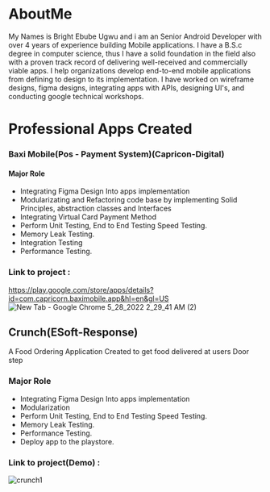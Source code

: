 # AboutMe
My Names is Bright Ebube Ugwu and i am an Senior Android Developer with over 4 years of experience building Mobile applications. I have a B.S.c degree in computer science, thus I have a solid foundation in the field also with a proven track record of delivering well-received and commercially viable apps. I help organizations develop end-to-end mobile applications from defining to design to its implementation. I have worked on wireframe designs, figma designs, integrating apps with APIs, designing UI's, and conducting google technical workshops.

# Professional Apps Created

### Baxi Mobile(Pos - Payment System)(Capricon-Digital)

#### Major Role
* Integrating Figma Design Into apps implementation
* Modularizating and Refactoring code base by implementing Solid Principles, abstraction classes and Interfaces
* Integrating Virtual Card Payment Method
* Perform Unit Testing, End to End Testing Speed Testing.
* Memory Leak Testing.
* Integration Testing
* Performance Testing.

### Link to project : 
https://play.google.com/store/apps/details?id=com.capricorn.baximobile.app&hl=en&gl=US
![New Tab - Google Chrome 5_28_2022 2_29_41 AM (2)](https://user-images.githubusercontent.com/82580142/170804877-bdcfcf6b-b031-49e6-8fe0-442d579d27e6.png)

## Crunch(ESoft-Response)
A Food Ordering Application Created to get food delivered at users Door step


### Major Role
* Integrating Figma Design Into apps implementation
* Modularization 
* Perform Unit Testing, End to End Testing Speed Testing.
* Memory Leak Testing.
* Performance Testing.
* Deploy app to the playstore.

### Link to project(Demo) : 

![crunch1](https://user-images.githubusercontent.com/82580142/170805704-69f96dc4-75d6-4371-a05d-d78b4c60ff86.png)


